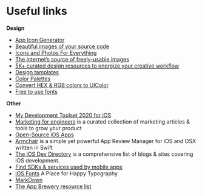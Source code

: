 # Useful links

**Design**  
- [App Icon Generator](https://appicon.co/#image-sets)  
- [Beautiful images of your source code](https://carbon.now.sh)  
- [Icons and Photos For Everything](https://thenounproject.com)  
- [The internet’s source of freely-usable images](https://unsplash.com)  
- [5K+ curated design resources to energize your creative workflow](https://ui8.net)  
- [Design tamplates](https://www.canva.com)  
- [Color Palettes](https://colorhunt.co)  
- [Convert HEX & RGB colors to UIColor](https://www.uicolor.io)
- [Free to use fonts](https://fonts.google.com)

**Other**  
- [My Development Toolset 2020 for iOS](https://duruldalkanat.medium.com/my-development-toolset-2017-for-ios-7c0758e3e5ce)  
- [Marketing for engineers](https://github.com/goabstract/Marketing-for-Engineers) is a curated collection of marketing articles & tools to grow your product  
- [Open-Source iOS Apps](https://github.com/dkhamsing/open-source-ios-apps)  
- [Armchair](https://github.com/UrbanApps/Armchair) is a simple yet powerful App Review Manager for iOS and OSX written in Swift   
- [The iOS Dev Directory](https://iosdevdirectory.com/#youtube-en) is a comprehensive list of blogs & sites covering iOS development.  
- [Find SDKs & services used by mobile apps](https://www.appsight.io/?os=ios)  
- [iOS Fonts](http://iosfonts.com) A Place for Happy Typography  
- [MarkDown](https://www.markdownguide.org)  
- [The App Brewery resource list](https://www.appbrewery.co/p/ios-course-resources/)  